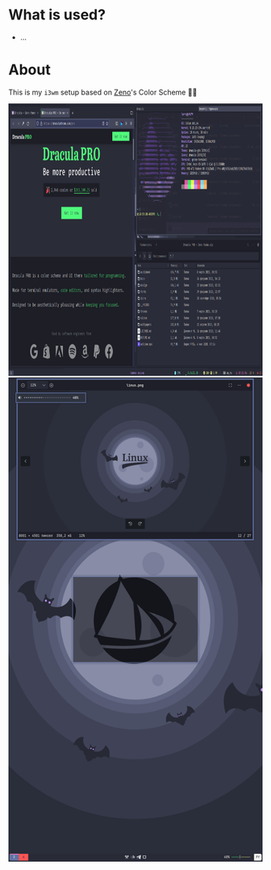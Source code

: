 # What is used?
- ...

# About
This is my `i3wm` setup based on [Zeno](https://github.com/zenorocha)'s Color Scheme 🧛‍♂️
<p align="center">
  <img src="https://raw.githubusercontent.com/etokarew/i3dracula/main/captures/hdmi.png" alt="HDMI" height="540px">
  <img src="https://raw.githubusercontent.com/etokarew/i3dracula/main/captures/dvi.png" alt="DVI" height="960px">
</p>
